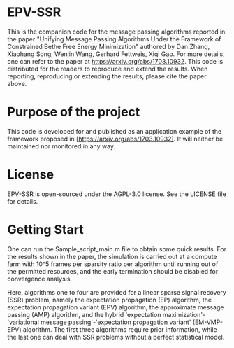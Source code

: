 # EPV-SSR
This is the companion code for the message passing algorithms reported in the paper "Unifying Message Passing Algorithms Under the Framework of Constrained Bethe Free Energy Minimization" authored by Dan Zhang, Xiaohang Song, Wenjin Wang, Gerhard Fettweis, Xiqi Gao. For more details, one can refer to the paper at https://arxiv.org/abs/1703.10932. This code is distributed for the readers to reproduce and extend the results. When reporting, reproducing or extending the results, please cite the paper above.

# Purpose of the project
This code is developed for and published as an application example of the framework proposed in [https://arxiv.org/abs/1703.10932]. It will neither be maintained nor monitored in any way.

# License
EPV-SSR is open-sourced under the AGPL-3.0 license. See the LICENSE file for details.

# Getting Start
One can run the Sample_script_main.m file to obtain some quick results. For the results shown in the paper, the simulation is carried out at a compute farm with 10^5 frames per sparsity ratio per algorithm until running out of the permitted resources, and the early termination should be disabled for convergence analysis. 

Here, algorithms one to four are provided for a linear sparse signal recovery (SSR) problem, namely the expectation propagation (EP) algorithm, the expectation propagation variant (EPV)  algorithm, the approximate message passing (AMP) algorithm, and the hybrid 'expectation maximization'-'variational message passing'-'expectation propagation variant' (EM-VMP-EPV)  algorithm. The first three algorithms require prior information, while the last one can deal with SSR problems without a perfect statistical model.
